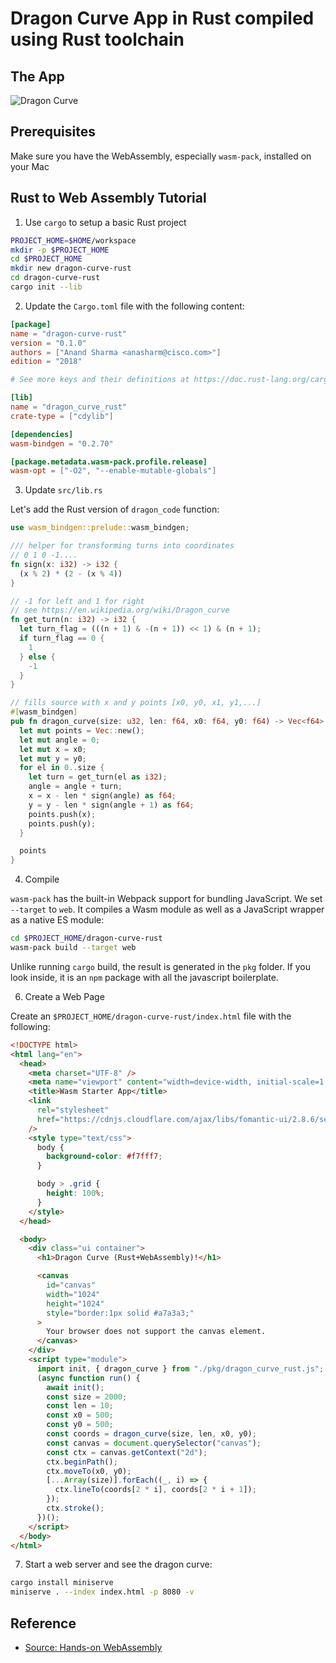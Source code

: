 # Dragon Curve App in Rust compiled using Rust toolchain

## The App

![Dragon Curve](https://us-east-1-anand-files.s3.amazonaws.com/dragon-curve-rust.png)

## Prerequisites

Make sure you have the WebAssembly, especially `wasm-pack`, installed on your Mac

## Rust to Web Assembly Tutorial

1. Use `cargo` to setup a basic Rust project

```bash
PROJECT_HOME=$HOME/workspace
mkdir -p $PROJECT_HOME
cd $PROJECT_HOME
mkdir new dragon-curve-rust
cd dragon-curve-rust
cargo init --lib
```

2. Update the `Cargo.toml` file with the following content:

```toml
[package]
name = "dragon-curve-rust"
version = "0.1.0"
authors = ["Anand Sharma <anasharm@cisco.com>"]
edition = "2018"

# See more keys and their definitions at https://doc.rust-lang.org/cargo/reference/manifest.html

[lib]
name = "dragon_curve_rust"
crate-type = ["cdylib"]

[dependencies]
wasm-bindgen = "0.2.70"

[package.metadata.wasm-pack.profile.release]
wasm-opt = ["-O2", "--enable-mutable-globals"]

```

3. Update `src/lib.rs`

Let's add the Rust version of `dragon_code` function:

```rust
use wasm_bindgen::prelude::wasm_bindgen;

/// helper for transforming turns into coordinates
// 0 1 0 -1....
fn sign(x: i32) -> i32 {
  (x % 2) * (2 - (x % 4))
}

// -1 for left and 1 for right
// see https://en.wikipedia.org/wiki/Dragon_curve
fn get_turn(n: i32) -> i32 {
  let turn_flag = (((n + 1) & -(n + 1)) << 1) & (n + 1);
  if turn_flag == 0 {
    1
  } else {
    -1
  }
}

// fills source with x and y points [x0, y0, x1, y1,...]
#[wasm_bindgen]
pub fn dragon_curve(size: u32, len: f64, x0: f64, y0: f64) -> Vec<f64> {
  let mut points = Vec::new();
  let mut angle = 0;
  let mut x = x0;
  let mut y = y0;
  for el in 0..size {
    let turn = get_turn(el as i32);
    angle = angle + turn;
    x = x - len * sign(angle) as f64;
    y = y - len * sign(angle + 1) as f64;
    points.push(x);
    points.push(y);
  }

  points
}
```

4. Compile

`wasm-pack` has the built-in Webpack support for bundling JavaScript. We set `--target` to `web`. It compiles a Wasm module as well as a JavaScript wrapper as a native ES module:

```bash
cd $PROJECT_HOME/dragon-curve-rust
wasm-pack build --target web
```

Unlike running `cargo` build, the result is generated in the `pkg` folder. If you look inside, it is an `npm` package with all the javascript boilerplate.

6. Create a Web Page

Create an `$PROJECT_HOME/dragon-curve-rust/index.html` file with the following:

```html
<!DOCTYPE html>
<html lang="en">
  <head>
    <meta charset="UTF-8" />
    <meta name="viewport" content="width=device-width, initial-scale=1.0" />
    <title>Wasm Starter App</title>
    <link
      rel="stylesheet"
      href="https://cdnjs.cloudflare.com/ajax/libs/fomantic-ui/2.8.6/semantic.min.css"
    />
    <style type="text/css">
      body {
        background-color: #f7fff7;
      }

      body > .grid {
        height: 100%;
      }
    </style>
  </head>

  <body>
    <div class="ui container">
      <h1>Dragon Curve (Rust+WebAssembly)!</h1>

      <canvas
        id="canvas"
        width="1024"
        height="1024"
        style="border:1px solid #a7a3a3;"
      >
        Your browser does not support the canvas element.
      </canvas>
    </div>
    <script type="module">
      import init, { dragon_curve } from "./pkg/dragon_curve_rust.js";
      (async function run() {
        await init();
        const size = 2000;
        const len = 10;
        const x0 = 500;
        const y0 = 500;
        const coords = dragon_curve(size, len, x0, y0);
        const canvas = document.querySelector("canvas");
        const ctx = canvas.getContext("2d");
        ctx.beginPath();
        ctx.moveTo(x0, y0);
        [...Array(size)].forEach((_, i) => {
          ctx.lineTo(coords[2 * i], coords[2 * i + 1]);
        });
        ctx.stroke();
      })();
    </script>
  </body>
</html>
```

7. Start a web server and see the dragon curve:

```bash
cargo install miniserve
miniserve . --index index.html -p 8080 -v
```

## Reference

- [Source: Hands-on WebAssembly](https://evilmartians.com/chronicles/hands-on-webassembly-try-the-basics)
